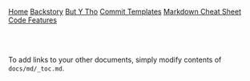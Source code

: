 [Home](/)
[Backstory](/docs/backstory)
[But Y Tho](/docs/bigdeal)
[Commit Templates](/docs/template)
[Markdown Cheat Sheet](/docs/cheat-sheet)
[Code Features](/docs/code-features)

<br><br>

To add links to your other documents, simply
modify contents of `docs/md/_toc.md`.
